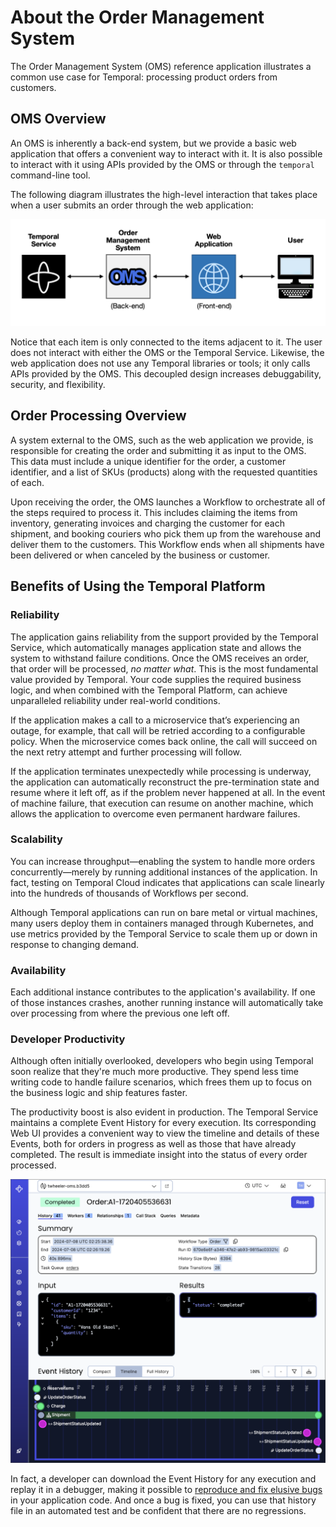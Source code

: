 # About the Order Management System 

The Order Management System (OMS) reference application illustrates a
common use case for Temporal: processing product orders from customers.

## OMS Overview

An OMS is inherently a back-end system, but we provide a basic web
application that offers a convenient way to interact with it. It is 
also possible to interact with it using APIs provided by the OMS or 
through the `temporal` command-line tool.

The following diagram illustrates the high-level interaction that
takes place when a user submits an order through the web application:

![OMS high-level overview diagram](images/high-level-overview-diagram.png "OMS high-level overview diagram")

Notice that each item is only connected to the items adjacent to it.
The user does not interact with either the OMS or the Temporal
Service. Likewise, the web application does not use any Temporal
libraries or tools; it only calls APIs provided by the OMS. This
decoupled design increases debuggability, security, and flexibility.

## Order Processing Overview
A system external to the OMS, such as the web application we provide, 
is responsible for creating the order and submitting it as input to 
the OMS. This data must include a unique identifier for the order, a 
customer identifier, and a list of SKUs (products) along with the 
requested quantities of each. 

Upon receiving the order, the OMS launches a Workflow to orchestrate 
all of the steps required to process it. This includes claiming the 
items from inventory, generating invoices and charging the customer 
for each shipment, and booking couriers who pick them up from the
warehouse and deliver them to the customers. This Workflow ends when
all shipments have been delivered or when canceled by the business or 
customer.


## Benefits of Using the Temporal Platform

### Reliability
The application gains reliability from the support provided by the 
Temporal Service, which automatically manages application state and 
allows the system to withstand failure conditions. Once the OMS 
receives an order, that order will be processed, _no matter what_.
This is the most fundamental value provided by Temporal. Your code 
supplies the required business logic, and when combined with the 
Temporal Platform, can achieve unparalleled reliability under 
real-world conditions.

If the application makes a call to a microservice that’s experiencing
an outage, for example, that call will be retried according to a
configurable policy. When the microservice comes back online, the call
will succeed on the next retry attempt and further processing will
follow.

If the application terminates unexpectedly while processing is
underway, the application can automatically reconstruct the
pre-termination state and resume where it left off, as if the problem
never happened at all. In the event of machine failure, that execution 
can resume on another machine, which allows the application to overcome 
even permanent hardware failures.

### Scalability
You can increase throughput—enabling the system to handle more orders 
concurrently—merely by running additional instances of the application. 
In fact, testing on Temporal Cloud indicates that applications can
scale linearly into the hundreds of thousands of Workflows per second.

Although Temporal applications can run on bare metal or virtual 
machines, many users deploy them in containers managed through 
Kubernetes, and use metrics provided by the Temporal Service to 
scale them up or down in response to changing demand.

### Availability
Each additional instance contributes to the application's
availability. If one of those instances crashes, another running
instance will automatically take over processing from where the
previous one left off.

### Developer Productivity
Although often initially overlooked, developers who begin using 
Temporal soon realize that they're much more productive. They 
spend less time writing code to handle failure scenarios, which 
frees them up to focus on the business logic and ship features 
faster.

The productivity boost is also evident in production. The Temporal 
Service maintains a complete Event History for every execution. Its 
corresponding Web UI provides a convenient way to view the timeline 
and details of these Events, both for orders in progress as well as 
those that have already completed. The result is immediate insight 
into the status of every order processed.

![Screenshot of an Order Workflow in Temporal Web UI](images/web-ui-example.png "Screenshot of an Order Workflow in Temporal Web UI")

In fact, a developer can download the Event History for any execution 
and replay it in a debugger, making it possible to [reproduce and fix
elusive bugs](https://www.youtube.com/watch?v=fN5bIL7wc5M) in your
application code. And once a bug is fixed, you can use that history file 
in an automated test and be confident that there are no regressions.
